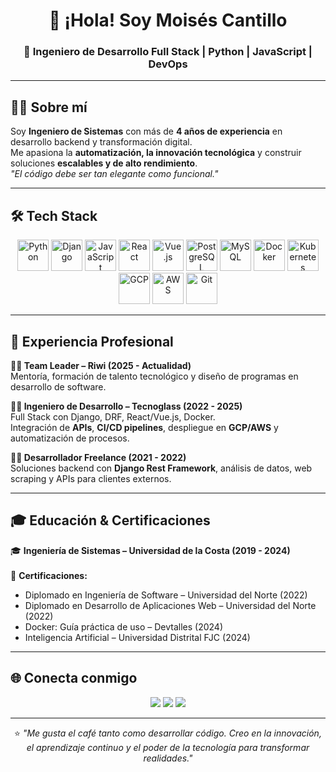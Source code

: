 
<h1 align="center">👋 ¡Hola! Soy Moisés Cantillo</h1>
<h3 align="center">🚀 Ingeniero de Desarrollo Full Stack | Python | JavaScript | DevOps</h3>

---

## 🧑‍💻 Sobre mí
Soy <b>Ingeniero de Sistemas</b> con más de <b>4 años de experiencia</b> en desarrollo backend y transformación digital. <br/>
Me apasiona la <b>automatización, la innovación tecnológica</b> y construir soluciones <b>escalables y de alto rendimiento</b>.  
<i>"El código debe ser tan elegante como funcional."</i>

---

## 🛠️ Tech Stack

<p align="center">
  <img src="https://cdn.jsdelivr.net/gh/devicons/devicon/icons/python/python-original.svg" alt="Python" width="50"/>
  <img src="https://cdn.jsdelivr.net/gh/devicons/devicon/icons/django/django-plain.svg" alt="Django" width="50"/>
  <img src="https://cdn.jsdelivr.net/gh/devicons/devicon/icons/javascript/javascript-original.svg" alt="JavaScript" width="50"/>
  <img src="https://cdn.jsdelivr.net/gh/devicons/devicon/icons/react/react-original.svg" alt="React" width="50"/>
  <img src="https://cdn.jsdelivr.net/gh/devicons/devicon/icons/vuejs/vuejs-original.svg" alt="Vue.js" width="50"/>
  <img src="https://cdn.jsdelivr.net/gh/devicons/devicon/icons/postgresql/postgresql-original.svg" alt="PostgreSQL" width="50"/>
  <img src="https://cdn.jsdelivr.net/gh/devicons/devicon/icons/mysql/mysql-original.svg" alt="MySQL" width="50"/>
  <img src="https://cdn.jsdelivr.net/gh/devicons/devicon/icons/docker/docker-original.svg" alt="Docker" width="50"/>
  <img src="https://cdn.jsdelivr.net/gh/devicons/devicon/icons/kubernetes/kubernetes-plain.svg" alt="Kubernetes" width="50"/>
  <img src="https://cdn.jsdelivr.net/gh/devicons/devicon/icons/googlecloud/googlecloud-original.svg" alt="GCP" width="50"/>
  <img src="https://cdn.jsdelivr.net/gh/devicons/devicon/icons/amazonwebservices/amazonwebservices-original.svg" alt="AWS" width="50"/>
  <img src="https://cdn.jsdelivr.net/gh/devicons/devicon/icons/git/git-original.svg" alt="Git" width="50"/>
</p>

---

## 💼 Experiencia Profesional

<b>🧑‍🏫 Team Leader – Riwi (2025 - Actualidad)</b><br/>
Mentoría, formación de talento tecnológico y diseño de programas en desarrollo de software.

<b>👨‍💻 Ingeniero de Desarrollo – Tecnoglass (2022 - 2025)</b><br/>
Full Stack con Django, DRF, React/Vue.js, Docker.<br/>
Integración de <b>APIs</b>, <b>CI/CD pipelines</b>, despliegue en <b>GCP/AWS</b> y automatización de procesos.

<b>🧑‍🔧 Desarrollador Freelance (2021 - 2022)</b><br/>
Soluciones backend con <b>Django Rest Framework</b>, análisis de datos, web scraping y APIs para clientes externos.

---

## 🎓 Educación & Certificaciones


🎓 <b>Ingeniería de Sistemas – Universidad de la Costa (2019 - 2024)</b><br/><br/>
📜 <b>Certificaciones:</b><br/>
- Diplomado en Ingeniería de Software – Universidad del Norte (2022)<br/>
- Diplomado en Desarrollo de Aplicaciones Web – Universidad del Norte (2022)<br/>
- Docker: Guía práctica de uso – Devtalles (2024)<br/>
- Inteligencia Artificial – Universidad Distrital FJC (2024)

---

## 🌐 Conecta conmigo
<p align="center">
  <a href="mailto:moicanbas@gmail.com"><img src="https://img.shields.io/badge/Email-D14836?style=for-the-badge&logo=gmail&logoColor=white"/></a>
  <a href="https://www.linkedin.com/in/ing-mocaba/"><img src="https://img.shields.io/badge/LinkedIn-0077B5?style=for-the-badge&logo=linkedin&logoColor=white"/></a>
  <a href="https://app.certika.co/badges/MTI3MDE"><img src="https://img.shields.io/badge/Certika-00A98F?style=for-the-badge&logo=vercel&logoColor=white"/></a>
</p>

---
<p align="center">
⭐️ <i>"Me gusta el café tanto como desarrollar código. Creo en la innovación, el aprendizaje continuo y el poder de la tecnología para transformar realidades."</i>
</p>
